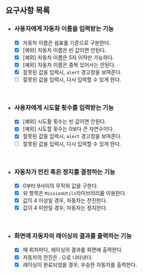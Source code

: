 ## 요구사항 목록

- ### 사용자에게 자동차 이름을 입력받는 기능
  - [x] 자동차 이름은 쉼표를 기준으로 구분한다.
  - [x] [예외] 자동차 이름은 빈 값이면 안된다.
  - [x] [예외] 자동차 이름은 5자 이하만 가능하다.
  - [x] [예외] 자동차 이름은 중복 있어서는 안된다.
  - [x] 잘못된 값을 입력시, `alert` 경고창을 보여준다.
  - [ ] 잘못된 값을 입력시, 다시 입력할 수 있게 한다.

<br/>

- ### 사용자에게 시도할 횟수를 입력받는 기능
  - [x] [예외] 시도활 횟수는 빈 값이면 안된다.
  - [x] [예외] 시도할 횟수는 0보다 큰 자연수이다.
  - [x] 잘못된 값을 입력시, `alert` 경고창을 보여준다.
  - [ ] 잘못된 값을 입력시, 다시 입력할 수 있게 한다.

<br/>

- ### 자동차가 전진 혹은 정지를 결정하는 기능
  - [x] 0부터 9사이의 무작위 값을 구한다.
  - [x] 위 항목은 `MissionUtils`라이브러리를 이용한다.
  - [x] 값이 4 이상일 경우, 자동차는 전진한다.
  - [x] 값이 4 미만일 경우, 자동차는 정지한다.

<br/>

- ### 화면에 자동차의 레이싱의 결과를 출력하는 기능
  - [x] 매 회차마다, 레이싱의 결과를 화면에 출력한다.
  - [x] 자동차의 전진은 `-`으로 나타낸다.
  - [x] 레이싱이 완료되었을 경우, 우승한 자동차를 출력한다.
  
<br/>